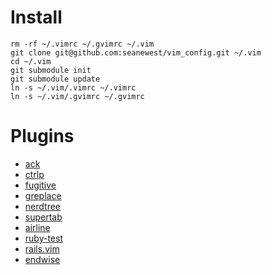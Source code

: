 Install
=============

```
rm -rf ~/.vimrc ~/.gvimrc ~/.vim
git clone git@github.com:seanewest/vim_config.git ~/.vim
cd ~/.vim
git submodule init   
git submodule update
ln -s ~/.vim/.vimrc ~/.vimrc
ln -s ~/.vim/.gvimrc ~/.gvimrc
```

# Plugins

 * [ack](https://github.com/mileszs/ack.vim)
 * [ctrlp](https://github.com/kien/ctrlp.vim)
 * [fugitive](https://github.com/tpope/vim-fugitive)
 * [greplace](https://github.com/vim-scripts/greplace.vim)
 * [nerdtree](https://github.com/scrooloose/nerdtree)
 * [supertab](https://github.com/ervandew/supertab.git)
 * [airline](https://github.com/bling/vim-airline)
 * [ruby-test](https://github.com/janx/vim-rubytest)
 * [rails.vim](https://github.com/tpope/vim-rails)
 * [endwise](https://github.com/tpope/vim-endwise)
